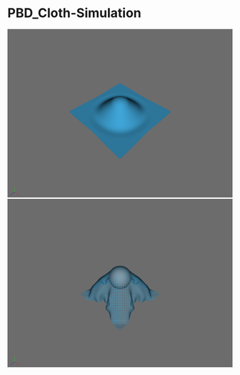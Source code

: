 PBD_Cloth-Simulation
====================
![ResultImage](PBD_fill.png)
![ResultImage](PBD_line.png)
